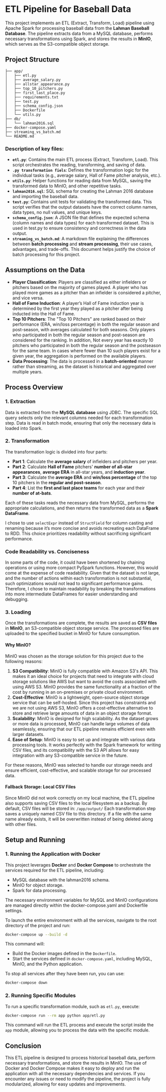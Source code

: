 # ETL Pipeline for Baseball Data

This project implements an ETL (Extract, Transform, Load) pipeline using Apache Spark for processing baseball data from the **Lahman Baseball Database**. The pipeline extracts data from a MySQL database, performs necessary transformations using Spark, and stores the results in **MinIO**, which serves as the S3-compatible object storage.

## Project Structure
```
├── app/
│   ├── etl.py
│   ├── average_salary.py
│   ├── allstar_appearance.py
│   ├── top_10_pitchers.py
│   ├── first_last_place.py
│   ├── requirements.txt
│   ├── test.py
│   ├── schema_config.json
│   ├── Dockerfile
│   └── utils.py
├── db/
│   └── lahman2016.sql
├── docker-compose.yaml
├── streaming_vs_batch.md
└── README.md
```

### Description of key files:

- **`etl.py`**: Contains the main ETL process (Extract, Transform, Load). This script orchestrates the reading, transforming, and saving of data.
- **`.py transformation fiels`**: Defines the transformation logic for the individual tasks (e.g., average salary, Hall of Fame pitcher analysis, etc.).
- **`utils.py`**: Helper functions for reading data from MySQL, saving the transformed data to MinIO, and other repetitive tasks.
- **`lahman2016.sql`**: SQL schema for creating the Lahman 2016 database and importing the baseball data.
- **`test.py`**: Contains unit tests for validating the transformed data. This script verifies that the output datasets have the correct column names, data types, no null values, and unique keys.
- **`schema_config.json`**: A JSON file that defines the expected schema (column names and data types) for each transformed dataset. This is used in test.py to ensure consistency and correctness in the data output.
- **`streaming_vs_batch.md`**: A markdown file explaining the differences between **batch processing** and **stream processing**, their use cases, advantages, and trade-offs. This document helps justify the choice of batch processing for this project.

## Assumptions on the Data

- **Player Classification**: Players are classified as either infielders or pitchers based on the majority of games played. A player who has played more games as a pitcher than an infielder is considered a pitcher, and vice versa.
- **Hall of Fame Induction**: A player’s Hall of Fame induction year is determined by the first year they played as a pitcher after being inducted into the Hall of Fame.
- **Top 10 Pitchers**: The "Top 10 Pitchers" are ranked based on their performance (ERA, win/loss percentage) in both the regular season and post-season, with averages calculated for both seasons. Only players who participated in both the regular season and post-season are considered for the ranking.
In addition, Not every year has exactly 10 pitchers who participated in both the regular season and the postseason for the same team. In cases where fewer than 10 such players exist for a given year, the aggregation is performed on the available players.
- **Data Processing**: The data is processed in a **batch-oriented** manner rather than streaming, as the dataset is historical and aggregated over multiple years.

## Process Overview

### 1. **Extraction**
Data is extracted from the **MySQL database** using JDBC. The specific SQL query selects only the relevant columns needed for each transformation step. Data is read in batch mode, ensuring that only the necessary data is loaded into Spark.

### 2. **Transformation**
The transformation logic is divided into four parts:
- **Part 1**: Calculate the **average salary** of infielders and pitchers per year.
- **Part 2**: Calculate **Hall of Fame** pitchers' **number of all-star appearances**, **average ERA** in all-star years, and **induction year**.
- **Part 3**: Calculate the **average ERA** and **win/loss percentage** of the top 10 pitchers in the **regular and post-season**.
- **Part 4**: List the **first and last place teams** for each year and their **number of at-bats**.

Each of these tasks reads the necessary data from MySQL, performs the appropriate calculations, and then returns the transformed data as a **Spark DataFrame**.

I chose to use `selectExpr` instead of `StructField` for column casting and renaming because it’s more concise and avoids recreating each DataFrame to RDD. 
This choice prioritizes readability without sacrificing significant performance.

### Code Readability vs. Conciseness
In some parts of the code, it could have been shortened by chaining operations or using more compact PySpark functions. 
However, this would come at the expense of code readability. 
Given that the dataset is not large, and the number of actions within each transformation is not substantial, such optimizations would not lead to significant performance gains. 
Therefore, I chose to maintain readability by breaking the transformations into more intermediate DataFrames for easier understanding and debugging.

### 3. **Loading**
Once the transformations are complete, the results are saved as **CSV files** in **MinIO**, an S3-compatible object storage service. The processed files are uploaded to the specified bucket in MinIO for future consumption.


#### Why MinIO?

MinIO was chosen as the storage solution for this project due to the following reasons:
1. **S3 Compatibility**: MinIO is fully compatible with Amazon S3's API. This makes it an ideal choice for projects that need to integrate with cloud storage solutions like AWS but want to avoid the costs associated with using AWS S3. MinIO provides the same functionality at a fraction of the cost by running in an on-premises or private cloud environment.
2. **Cost-Effective**: MinIO is a lightweight, open-source object storage service that can be self-hosted. Since this project has constraints and we are not using AWS S3, MinIO offers a cost-effective alternative to store and retrieve large amounts of data in an object storage format.
3. **Scalability**: MinIO is designed for high scalability. As the dataset grows or more data is processed, MinIO can handle large volumes of data seamlessly, ensuring that our ETL pipeline remains efficient even with larger datasets.
4. **Ease of Setup**: MinIO is easy to set up and integrate with various data processing tools. It works perfectly with the Spark framework for writing CSV files, and its compatibility with the S3 API allows for easy integration with any S3-compatible service in the future.

For these reasons, MinIO was selected to handle our storage needs and ensure efficient, cost-effective, and scalable storage for our processed data.

#### Fallback Storage: Local CSV Files
Since MinIO did not work correctly on my local machine, the ETL pipeline also supports saving CSV files to the local filesystem as a backup.
By default, CSV files will be stored in: `/app/output/`
Each transformation step saves a uniquely named CSV file to this directory. If a file with the same name already exists, it will be overwritten instead of being deleted along with other files.

## Setup and Running

### 1. **Running the Application with Docker**

This project leverages **Docker** and **Docker Compose** to orchestrate the services required for the ETL pipeline, including:
- MySQL database with the lahman2016 schema.
- MinIO for object storage.
- Spark for data processing.

The necessary environment variables for MySQL and MinIO configurations are managed directly within the docker-compose.yaml and Dockerfile settings.

To launch the entire environment with all the services, navigate to the root directory of the project and run:

```bash
docker-compose up --build -d
```

This command will:

- Build the Docker images defined in the `Dockerfile`.
- Start the services defined in `docker-compose.yaml`, including MySQL, MinIO, and the Python application.

To stop all services after they have been run, you can use:
```bash
docker-compose down
```

### 2. **Running Specific Modules**
To run a specific transformation module, such as `etl.py`, execute:
```bash
docker-compose run --rm app python app/etl.py
```
This command will run the ETL process and execute the script inside the `app` module, allowing you to process the data with the specific module.

## Conclusion
This ETL pipeline is designed to process historical baseball data, perform necessary transformations, and store the results in MinIO. The use of Docker and Docker Compose makes it easy to deploy and run the application with all the necessary dependencies and services.
If you encounter any issues or need to modify the pipeline, the project is fully modularized, allowing for easy updates and improvements.